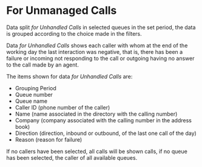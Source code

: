 # For Unmanaged Calls

Data split *for Unhandled Calls* in selected queues
in the set period, the data is grouped according to the choice
made in the filters.

Data *for Unhandled Calls* shows each caller with whom
at the end of the working day the last interaction was
negative, that is, there has been a failure or incoming not responding
to the call or outgoing having no answer to the call made
by an agent.

The items shown for data *for Unhandled Calls* are:

- Grouping Period
- Queue number
- Queue name
- Caller ID (phone number of the caller)
- Name (name associated in the directory with the calling number)
- Company (company associated with the calling number in the address book)
- Direction (direction, inbound or outbound, of the last one
call of the day)
- Reason (reason for failure)

If no callers have been selected, all calls will be shown
calls, if no queue has been selected, the
caller of all available queues.
